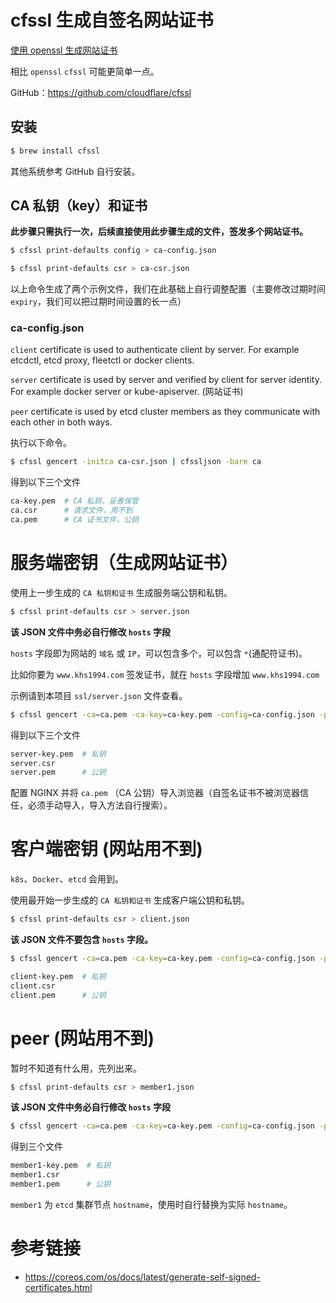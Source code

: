 # cfssl 生成自签名网站证书

[使用 openssl 生成网站证书](https://www.khs1994.com/linux/openssl/https/self-signed-ssl-certificates.html)

相比 `openssl` `cfssl` 可能更简单一点。

GitHub：https://github.com/cloudflare/cfssl

## 安装

```bash
$ brew install cfssl
```

其他系统参考 GitHub 自行安装。

## CA 私钥（key）和证书

**此步骤只需执行一次，后续直接使用此步骤生成的文件，签发多个网站证书。**

```bash
$ cfssl print-defaults config > ca-config.json

$ cfssl print-defaults csr > ca-csr.json
```

以上命令生成了两个示例文件，我们在此基础上自行调整配置（主要修改过期时间 `expiry`，我们可以把过期时间设置的长一点）

### ca-config.json


`client` certificate is used to authenticate client by server. For example etcdctl, etcd proxy, fleetctl or docker clients.

`server` certificate is used by server and verified by client for server identity. For example docker server or kube-apiserver. (网站证书)

`peer` certificate is used by etcd cluster members as they communicate with each other in both ways.


执行以下命令。

```bash
$ cfssl gencert -initca ca-csr.json | cfssljson -bare ca
```

得到以下三个文件

```bash
ca-key.pem  # CA 私钥，妥善保管
ca.csr      # 请求文件，用不到
ca.pem      # CA 证书文件，公钥
```

# 服务端密钥（生成网站证书）

使用上一步生成的 `CA 私钥和证书` 生成服务端公钥和私钥。

```bash
$ cfssl print-defaults csr > server.json
```

**该 JSON 文件中务必自行修改 `hosts` 字段**

`hosts` 字段即为网站的 `域名` 或 `IP`，可以包含多个，可以包含 `*`(通配符证书)。

比如你要为 `www.khs1994.com` 签发证书，就在 `hosts` 字段增加 `www.khs1994.com`

示例请到本项目 `ssl/server.json` 文件查看。

```bash
$ cfssl gencert -ca=ca.pem -ca-key=ca-key.pem -config=ca-config.json -profile=server server.json | cfssljson -bare server
```

得到以下三个文件

```bash
server-key.pem  # 私钥
server.csr
server.pem      # 公钥
```

配置 NGINX 并将 `ca.pem` （CA 公钥）导入浏览器（自签名证书不被浏览器信任，必须手动导入，导入方法自行搜索）。

# 客户端密钥 (网站用不到)

`k8s`、`Docker`、`etcd` 会用到。

使用最开始一步生成的 `CA 私钥和证书` 生成客户端公钥和私钥。

```bash
$ cfssl print-defaults csr > client.json
```

**该 JSON 文件不要包含 `hosts` 字段。**

```bash
$ cfssl gencert -ca=ca.pem -ca-key=ca-key.pem -config=ca-config.json -profile=client client.json | cfssljson -bare client
```

```bash
client-key.pem  # 私钥
client.csr
client.pem      # 公钥
```

# peer (网站用不到)

暂时不知道有什么用，先列出来。

```bash
$ cfssl print-defaults csr > member1.json
```

**该 JSON 文件中务必自行修改 `hosts` 字段**

```bash
$ cfssl gencert -ca=ca.pem -ca-key=ca-key.pem -config=ca-config.json -profile=peer member1.json | cfssljson -bare member1
```

得到三个文件

```bash
member1-key.pem  # 私钥
member1.csr
member1.pem      # 公钥
```

`member1` 为 `etcd` 集群节点 `hostname`，使用时自行替换为实际 `hostname`。

# 参考链接

* https://coreos.com/os/docs/latest/generate-self-signed-certificates.html
